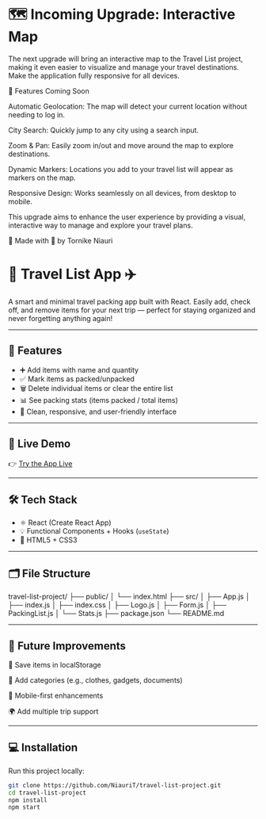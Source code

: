 # 🗺️ Incoming Upgrade: Interactive Map

The next upgrade will bring an interactive map to the Travel List project, making it even easier to visualize and manage your travel destinations.
Make the application fully responsive for all devices. 

🔹 Features Coming Soon

Automatic Geolocation: The map will detect your current location without needing to log in.

City Search: Quickly jump to any city using a search input.

Zoom & Pan: Easily zoom in/out and move around the map to explore destinations.

Dynamic Markers: Locations you add to your travel list will appear as markers on the map.

Responsive Design: Works seamlessly on all devices, from desktop to mobile.

This upgrade aims to enhance the user experience by providing a visual, interactive way to manage and explore your travel plans.


🙌 Made with 💙 by Tornike Niauri

# 🧳 Travel List App ✈️

A smart and minimal travel packing app built with React. Easily add, check off, and remove items for your next trip — perfect for staying organized and never forgetting anything again!

---

## 🚀 Features

- ➕ Add items with name and quantity
- ✅ Mark items as packed/unpacked
- 🗑️ Delete individual items or clear the entire list
- 📊 See packing stats (items packed / total items)
- 🌈 Clean, responsive, and user-friendly interface

---

## 🔗 Live Demo

👉 [Try the App Live](https://travel-list-project-navy.vercel.app/)

---

## 🛠️ Tech Stack

- ⚛️ React (Create React App)
- 💡 Functional Components + Hooks (`useState`)
- 🎨 HTML5 + CSS3

---

## 🗂️ File Structure

travel-list-project/
├── public/
│   └── index.html
├── src/
│   ├── App.js
│   ├── index.js
│   ├── index.css
│   ├── Logo.js
│   ├── Form.js
│   ├── PackingList.js
│   └── Stats.js
├── package.json
└── README.md

---

## 📌 Future Improvements
💾 Save items in localStorage

🧠 Add categories (e.g., clothes, gadgets, documents)

📱 Mobile-first enhancements

🌍 Add multiple trip support


---

## 💻 Installation

Run this project locally:

```bash
git clone https://github.com/NiauriT/travel-list-project.git
cd travel-list-project
npm install
npm start

